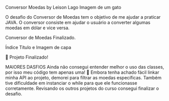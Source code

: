 Conversor Moedas by Leison Lago
Imagem de um gato

O desafio do Conversor de Moedas tem o objetivo de me ajudar a praticar JAVA. 
O conversor consiste em ajudar o usuário a converter algumas moedas em dólar e vice versa.

Conversor de Moedas Finalizado.

Índice
Título e Imagem de capa

🐋 Projeto Finalizado!

MAIORES DASFIOS
Ainda não consegui entender melhor o uso das classes, por isso meu código tem apenas uma! 🥹
Embora tenha achado fácil linkar minha API ao projeto, demorei para filtrar as moedas específicas.
Também tive dificuldade em instanciar o while para que ele funcionasse corretamente.
Revisando os outros projetos do curso consegui finalizar o desafio.


